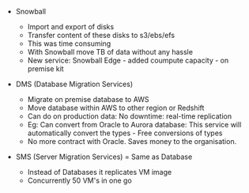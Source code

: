 - Snowball
    - Import and export of disks
    - Transfer content of these disks to s3/ebs/efs
    - This was time consuming
    - With Snowball move TB of data without any hassle
    - New service: Snowball Edge - added coumpute capacity - on premise kit
  
 - DMS (Database Migration Services)
    - Migrate on premise database to AWS
    - Move database within AWS to other region or Redshift
    - Can do on production data: No downtime: real-time replication
    - Eg: Can convert from Oracle to Aurora database: This service will automatically convert the types - Free conversions of types
    - No more contract with Oracle. Saves money to the organisation.
      
- SMS (Server Migration Services) = Same as Database
    - Instead of Databases it replicates VM image
    - Concurrently 50 VM's in one go
   
